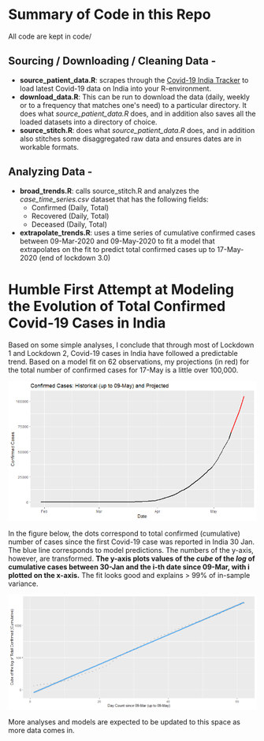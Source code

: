 # Summary of Code in this Repo

All code are kept in code/

## Sourcing / Downloading / Cleaning Data -
- **source_patient_data.R**: scrapes through the [Covid-19 India Tracker](https://api.covid19india.org/) to load latest Covid-19 data on India into your R-environment.
- **download_data.R**: This can be run to download the data (daily, weekly or to a frequency that matches one's need) to a particular directory. It does what *source_patient_data.R* does, and in addition also saves all the loaded datasets into a directory of choice.
- **source_stitch.R**: does what *source_patient_data.R* does, and in addition also stitches some disaggregated raw data and ensures dates are in workable formats.



## Analyzing Data -
- **broad_trends.R**: calls source_stitch.R and analyzes the *case_time_series.csv* dataset that has the following fields:
	* Confirmed (Daily, Total)
	* Recovered (Daily, Total)
	* Deceased (Daily, Total)
- **extrapolate_trends.R**: uses a time series of cumulative confirmed cases between 09-Mar-2020 and 09-May-2020 to fit a model that extrapolates on the fit to predict total confirmed cases up to 17-May-2020 (end of lockdown 3.0)


# Humble First Attempt at Modeling the Evolution of Total Confirmed Covid-19 Cases in India

Based on some simple analyses, I conclude that through most of Lockdown 1 and Lockdown 2, Covid-19 cases in India have followed a predictable trend. Based on a model fit on 62 observations, my projections (in red) for the total number of confirmed cases for 17-May is a little over 100,000. 

![Figure 1: Anticipated Trends between 10-May and 17-May based on Historical Trends](output/plots/plot_01.png)

In the figure below, the dots correspond to total confirmed (cumulative) number of cases since the first Covid-19 case was reported in India 30 Jan. The blue line corresponds to model predictions. The numbers of the y-axis, however, are transformed.  **The y-axis plots values of the *cube* of the *log* of cumulative cases between 30-Jan and the i-th date since 09-Mar, with i plotted on the x-axis.**
The fit looks good and explains > 99% of in-sample variance.

![Figure 2: Goodness-of-Fit](output/plots/plot_02.png)

More analyses and models are expected to be updated to this space as more data comes in.



